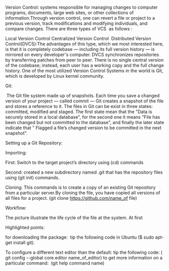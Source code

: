Version Control: systems responsible for managing changes to computer programs, documents, large web sites, or other collections of information.Through version control, one can revert a file or project to a previous version, track modifications and modifying individuals, and compare changes. There are three types of VCS  as follows :

Local Version Control
Centralized Version Control
 Distributed Version Control(DVCS):The advantages of this type, which we most interested here, is that it is completely codebase — including its full version history — is mirrored on every developer's computer. DVCS synchronizes repositories by transferring patches from peer to peer. There is no single central version of the codebase; instead, each user has a working copy and the full change history. One of the most utilized Version Control Systems in the world is Git, which is developed by Linux kernel community. 

Git:

 The Git file system made up of snapshots. Each time you save a changed version of your project — called commit — Git creates a snapshot of the file and stores a reference to it. The files in Git can be exist in three states: committed, modified and staged. The first state mean that the "Data is securely stored in a local database", for the second one it means "File has been changed but not committed to the database", and finally the later state indicate that " Flagged a file’s changed version to be committed in the next snapshot".

Setting up a Git Repository: 


Importing:

First: Switch to the target project’s directory using (cd) commands 

Second: created a new subdirectory named .git that has the repository files using (git init) commands. 

Cloning: This commands is to create a copy of an existing Git repository from a particular server.By cloning the file, you have copied all versions of all files for a project. (git clone https://github.com/name_of file)


Workflow:

The picture illustrate the life cycle of the file at the system. At first 

Highlighted points: 

for downloading the package:  tip the following code in Ubuntu ($ sudo apt-get install git).

To configure a different text editor than the default: tip the following code: ( git config --global core.editor name_of_editor)
to get more information on a particular command:  (git help command name)
